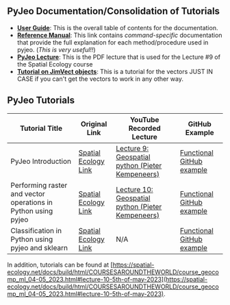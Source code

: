 ## PyJeo Documentation/Consolidation of Tutorials

* [**User Guide**](https://pyjeo.readthedocs.io/en/latest/): This is the overall table of contents for the documentation.
* [**Reference Manual**](https://pyjeo.readthedocs.io/en/latest/3_reference.html): This link contains _command-specific_ documentation that provide the full explanation for each method/procedure used in pyjeo. (_This is very useful!!_)
* [**PyJeo Lecture**](https://spatial-ecology.net/docs/source/lectures/lect_20230503_pyjeo.pdf): This is the PDF lecture that is used for the Lecture #9 of the Spatial Ecology course
* [**Tutorial on JimVect objects**](https://pyjeo.readthedocs.io/en/latest/2_tutorial.html#tutorial-on-jimvect-objects-vector-data): This is a tutorial for the vectors JUST IN CASE if you can't get the vectors to work in any other way.

## **PyJeo Tutorials**

| Tutorial Title | Original Link | YouTube Recorded Lecture | GitHub Example | 
| --- | --- | --- | --- |
| PyJeo Introduction | [Spatial Ecology Link](https://spatial-ecology.net/docs/build/html/PKTOOLS/pyjeo_introduction.html) | [Lecture 9: Geospatial python (Pieter Kempeneers)](https://www.youtube.com/watch?v=uTpUj0VhEJw) | [Functional GitHub example](https://github.com/mmschmitz/gist/blob/main/pyjeo_tutorials/pyjeo_introduction.ipynb) |
| Performing raster and vector operations in Python using pyjeo | [Spatial Ecology Link](https://spatial-ecology.net/docs/build/html/PKTOOLS/pyjeo_pktools.html) | [Lecture 10: Geospatial python (Pieter Kempeneers)](https://www.youtube.com/watch?v=9oGk4Hp1v5k) | [Functional GitHub example](https://github.com/mmschmitz/gist/blob/main/pyjeo_tutorials/pyjeo_pktools.ipynb) |
| Classification in Python using pyjeo and sklearn | [Spatial Ecology Link](https://spatial-ecology.net/docs/build/html/CASESTUDY/Classification_pyjeo_sklearn_2023.html) | N/A | [Functional GitHub example](https://github.com/mmschmitz/gist/blob/main/pyjeo_tutorials/PyJeo%20Implementations_Tutorial_Test.ipynb) |

In addition, tutorials can be found at [https://spatial-ecology.net/docs/build/html/COURSESAROUNDTHEWORLD/course_geocomp_ml_04-05_2023.html#lecture-10-5th-of-may-2023](https://spatial-ecology.net/docs/build/html/COURSESAROUNDTHEWORLD/course_geocomp_ml_04-05_2023.html#lecture-10-5th-of-may-2023).
